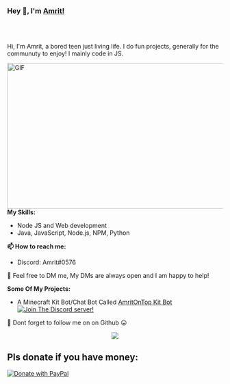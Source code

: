 ### Hey 👋, I'm [Amrit!](https://github.com/Amrit6969)


<br />
<br />

Hi, I'm Amrit, a bored teen just living life. I do fun projects, generally for the communuty to enjoy! I mainly code in JS.
 


 [<img align="right" height="340px" width= "510px" alt="GIF" src="https://i.imgur.com/Wo5AJnU.gif" />](https://www.reddit.com/u/AmritOnTop/)
 
 
**My Skills:**

-  Node JS and Web development
-  Java, JavaScript, Node.js, NPM, Python



**📫 How to reach me:**

 - Discord: Amrit#0576

💬 Feel free to DM me, My DMs are always open and I am happy to help!


**Some Of My Projects:**

- A Minecraft Kit Bot/Chat Bot Called <a href="https://github.com/Amrit6969/Amrit-Bot" align="left" > AmritOnTop Kit Bot </a> <br />
  [![Join The Discord server!](http://invidget.switchblade.xyz/BnRqXdzyHw)](https://discord.gg/BnRqXdzyHw)

:pushpin: Dont forget to follow me on on Github :stuck_out_tongue: 


<p align="center">  
<img src="https://komarev.com/ghpvc/?username=Amrit6969&color=00FFFF&style=plastic">
</p>

## Pls donate if you have money:
<a href="https://www.paypal.com/paypalme/AmritOnTop1">
  <img src="https://raw.githubusercontent.com/stefan-niedermann/paypal-donate-button/master/paypal-donate-button.png" alt="Donate with PayPal" />
</a>  
